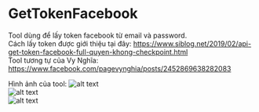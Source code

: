 # GetTokenFacebook
Tool dùng để lấy token facebook từ email và password.   
Cách lấy token được giới thiệu tại đây: https://www.siblog.net/2019/02/api-get-token-facebook-full-quyen-khong-checkpoint.html   
Tool tương tự của Vy Nghĩa: https://www.facebook.com/pagevynghia/posts/2452869638282083   

Hình ảnh của tool:
![alt text](https://i.imgur.com/RsBlpKQ.jpg)   
![alt text](https://i.imgur.com/4riMDPD.jpg)   
![alt text](https://i.imgur.com/TRnSkRd.jpg)   
